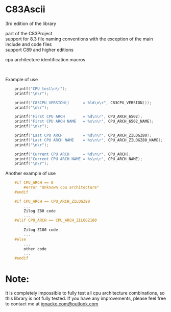 # C83Ascii

3rd edition of the library

part of the C83Project<br>
support for 8.3 file naming conventions with the exception of the main include and code files<br>
support C89 and higher editions<br>

cpu architecture identification macros

<br>

Example of use
```c
    printf("CPU test\n\r");
    printf("\n\r");

    printf("C83CPU_VERSION()      = %ld\n\r", C83CPU_VERSION());
    printf("\n\r");

    printf("First CPU ARCH        = %d\n\r", CPU_ARCH_6502);
    printf("First CPU ARCH NAME   = %s\n\r", CPU_ARCH_6502_NAME);
    printf("\n\r");

    printf("Last CPU ARCH         = %d\n\r", CPU_ARCH_ZILOGZ80);
    printf("Last CPU ARCH NAME    = %s\n\r", CPU_ARCH_ZILOGZ80_NAME);
    printf("\n\r");

    printf("Current CPU ARCH      = %d\n\r", CPU_ARCH);
    printf("Current CPU ARCH NAME = %s\n\r", CPU_ARCH_NAME);
    printf("\n\r");
```

Another example of use
```c
    #if CPU_ARCH == 0
        #error "Unknown cpu architecture"
    #endif

    #if CPU_ARCH == CPU_ARCH_ZILOGZ80
        ...
        Zilog Z80 code
        ...
    #elif CPU_ARCH == CPU_ARCH_ZILOGZ180
        ...
        Zilog Z180 code
        ...
    #else
        ...
        other code
        ...
    #endif
```

# Note:
It is completely impossible to fully test all cpu architecture combinations, 
so this library is not fully tested. If you have any improvements, 
please feel free to contact me at ignacko.com@outlook.com
